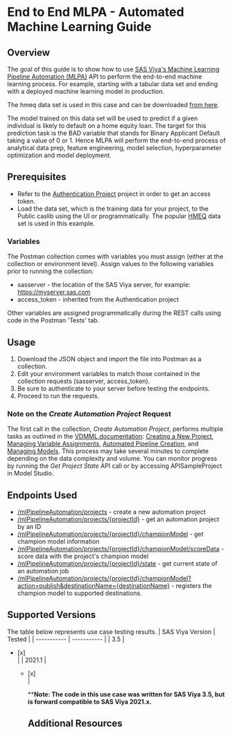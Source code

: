 # End to End MLPA - Automated Machine Learning Guide

## Overview

The goal of this guide is to show how to use [SAS Viya's Machine Learning Pipeline Automation (MLPA)](https://developer.sas.com/apis/rest/MachineLearningPipeline/) API to perform the end-to-end machine learning process. For example, starting with a tabular data set and ending with a deployed machine learning model in production.

The hmeq data set is used in this case and can be downloaded [from here](https://support.sas.com/documentation/onlinedoc/viya/exampledatasets/hmeq.csv).

The model trained on this data set will be used to predict if a given individual is likely to default on a home equity loan. The target for this prediction task is the BAD variable that stands for Binary Applicant Default taking a value of 0 or 1. Hence MLPA will perform the end-to-end process of analytical data prep, feature engineering, model selection, hyperparameter optimization and model deployment.

## Prerequisites

- Refer to the [Authentication Project](../authentication) project in order to get an access token.
- Load the data set, which is the training data for your project, to the Public caslib using the UI or programmatically. The popular [HMEQ](https://support.sas.com/documentation/onlinedoc/viya/exampledatasets/hmeq.csv) data set is used in this example.

### Variables

The Postman collection comes with variables you must assign (either at the collection or environment level). Assign values to the following variables prior to running the collection:
- sasserver - the location of the SAS Viya server, for example: https://myserver.sas.com
- access_token - inherited from the Authentication project

Other variables are assigned programmatically during the REST calls using code in the Postman 'Tests' tab.

## Usage

1. Download the JSON object and import the file into Postman as a collection.
2. Edit your environment variables to match those contained in the collection requests (sasserver, access_token).
3. Be sure to authenticate to your server before testing the endpoints.
4. Proceed to run the requests.  

### Note on the *Create Automation Project* Request

The first call in the collection, *Create Automation Project*, performs multiple tasks as outlined in the [VDMML documentation](https://documentation.sas.com/?cdcId=capcdc&cdcVersion=default&activeCdc=vdmmlcdc&docsetId=vdmmlug&docsetTarget=titlepage.htm): [Creating a New Project](https://documentation.sas.com/?cdcId=capcdc&cdcVersion=default&activeCdc=vdmmlcdc&docsetId=vdmmlug&docsetTarget=p1k3ssjuk9ts7vn1lhypeceqgh3i.htm), [Managing Variable Assignments](https://documentation.sas.com/?cdcId=capcdc&cdcVersion=default&activeCdc=vdmmlcdc&docsetId=vdmmlug&docsetTarget=p0ay9jqraisljen0z813a5hizk2t.htm), [Automated Pipeline Creation](https://documentation.sas.com/?cdcId=capcdc&cdcVersion=default&activeCdc=vdmmlcdc&docsetId=vdmmlug&docsetTarget=n1vviwqa43qwp9n1xvzwy4usgjrk.htm), and [Managing Models](https://documentation.sas.com/?cdcId=capcdc&cdcVersion=default&activeCdc=vdmmlcdc&docsetId=vdmmlug&docsetTarget=p1ngioiguc5mmtn1e1wh8l5cew1r.htm). This process may take several minutes to complete depending on the data complexity and volume. You can monitor progress by running the *Get Project State* API call or by accessing APISampleProject in Model Studio.

## Endpoints Used

- [/mlPipelineAutomation/projects](https://developer.sas.com/apis/rest/MachineLearningPipeline/#create-an-automation-project) - create a new automation project
- [/mlPipelineAutomation/projects/{projectId}](https://developer.sas.com/apis/rest/MachineLearningPipeline/#get-an-automation-project) - get an automation project by an ID
- [/mlPipelineAutomation/projects/{projectId}/championModel](https://developer.sas.com/apis/rest/MachineLearningPipeline/#get-the-champion-model-information-for-a-completed-automation-project) - get champion model information
- [/mlPipelineAutomation/projects/{projectId}/championModel/scoreData](https://developer.sas.com/apis/rest/MachineLearningPipeline/#score-data-with-the-champion-model-of-the-automation-project) - score data with the project's champion model
- [/mlPipelineAutomation/projects/{projectId}/state](https://developer.sas.com/apis/rest/MachineLearningPipeline/#get-current-state-of-an-automation-project) - get current state of an automation job
- [/mlPipelineAutomation/projects/{projectId}/championModel?action=publish&destinationName={destinationName}](https://developer.sas.com/apis/rest/MachineLearningPipeline/#register-or-publish-the-champion-model-of-the-automation-project) - registers the champion model to supported destinations.

## Supported Versions

The table below represents use case testing results. 
| SAS Viya Version | Tested |
| ----------- | ----------- |
| 3.5 | <ul><li>[x] </li> |
| 2021.1 | <ul><li>[x] </li> |

****Note: The code in this use case was written for SAS Viya 3.5, but is forward compatible to SAS Viya 2021.x.**

## Additional Resources
